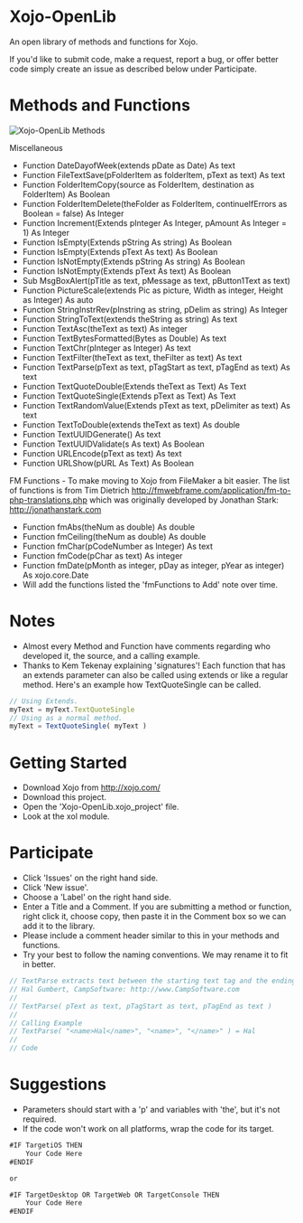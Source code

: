 # Xojo-OpenLib

An open library of methods and functions for Xojo.

If you'd like to submit code, make a request, report a bug, or offer better code simply create an issue as described below under Participate.

# Methods and Functions

![Xojo-OpenLib Methods](https://raw.github.com/campsoftware/Xojo-OpenLib/master/img/Xojo-OpenLib.png)

Miscellaneous
- Function DateDayofWeek(extends pDate as Date) As text
- Function FileTextSave(pFolderItem as folderItem, pText as text) As text
- Function FolderItemCopy(source as FolderItem, destination as FolderItem) As Boolean
- Function FolderItemDelete(theFolder as FolderItem, continueIfErrors as Boolean = false) As Integer
- Function Increment(Extends pInteger As Integer, pAmount As Integer = 1) As Integer
- Function IsEmpty(Extends pString As string) As Boolean
- Function IsEmpty(Extends pText As text) As Boolean
- Function IsNotEmpty(Extends pString As string) As Boolean
- Function IsNotEmpty(Extends pText As text) As Boolean
- Sub MsgBoxAlert(pTitle as text, pMessage as text, pButton1Text as text)
- Function PictureScale(extends Pic as picture, Width as integer, Height as Integer) As auto
- Function StringInstrRev(pInstring as string, pDelim as string) As Integer
- Function StringToText(extends theString as string) As text
- Function TextAsc(theText as text) As integer
- Function TextBytesFormatted(Bytes as Double) As text
- Function TextChr(pInteger as Integer) As text
- Function TextFilter(theText as text, theFilter as text) As text
- Function TextParse(pText as text, pTagStart as text, pTagEnd as text) As text
- Function TextQuoteDouble(Extends theText as Text) As Text
- Function TextQuoteSingle(Extends pText as Text) As Text
- Function TextRandomValue(Extends pText as text, pDelimiter as text) As text
- Function TextToDouble(extends theText as text) As double
- Function TextUUIDGenerate() As text
- Function TextUUIDValidate(s As text) As Boolean
- Function URLEncode(pText as text) As text
- Function URLShow(pURL As Text) As Boolean

FM Functions - To make moving to Xojo from FileMaker a bit easier.
The list of functions is from Tim Dietrich http://fmwebframe.com/application/fm-to-php-translations.php 
which was originally developed by Jonathan Stark: http://jonathanstark.com
- Function fmAbs(theNum as double) As double
- Function fmCeiling(theNum as double) As double
- Function fmChar(pCodeNumber as Integer) As text
- Function fmCode(pChar as text) As integer
- Function fmDate(pMonth as integer, pDay as integer, pYear as integer) As xojo.core.Date
- Will add the functions listed the 'fmFunctions to Add' note over time.

# Notes
- Almost every Method and Function have comments regarding who developed it, the source, and a calling example.
- Thanks to Kem Tekenay explaining 'signatures'! Each function that has an extends parameter can also be called using extends or like a regular method. Here's an example how  TextQuoteSingle can be called. 
```javascript
// Using Extends.
myText = myText.TextQuoteSingle
// Using as a normal method.
myText = TextQuoteSingle( myText )
```

# Getting Started

- Download Xojo from http://xojo.com/
- Download this project.
- Open the 'Xojo-OpenLib.xojo_project' file.
- Look at the xol module.

# Participate

- Click 'Issues' on the right hand side.
- Click 'New issue'.
- Choose a 'Label' on the right hand side.
- Enter a Title and a Comment. If you are submitting a method or function, right click it, choose copy, then paste it in the Comment box so we can add it to the library.
- Please include a comment header similar to this in your methods and functions.
- Try your best to follow the naming conventions. We may rename it to fit in better.
```javascript
// TextParse extracts text between the starting text tag and the ending text tag.
// Hal Gumbert, CampSoftware: http://www.CampSoftware.com 
//
// TextParse( pText as text, pTagStart as text, pTagEnd as text )
//
// Calling Example
// TextParse( "<name>Hal</name>", "<name>", "</name>" ) = Hal
// 
// Code
```

# Suggestions

- Parameters should start with a 'p' and variables with 'the', but it's not required.
- If the code won't work on all platforms, wrap the code for its target.

```javascript
#IF TargetiOS THEN
	Your Code Here
#ENDIF

or

#IF TargetDesktop OR TargetWeb OR TargetConsole THEN
	Your Code Here
#ENDIF
```
